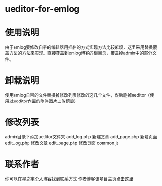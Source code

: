 # ueditor-for-emlog

# 使用说明
由于emlog要修改自带的编辑器用插件的方式实现方法比较麻烦，这里采用替换覆盖方法的方法来实现。直接覆盖到emlog博客的根目录，覆盖掉admin中的部分文件。

# 卸载说明
使用emlog自带的文件替换掉修改列表修改的这几个文件，然后删掉ueditor（使用过ueditor内置的附件图片上传慎删）

# 修改列表
admin目录下添加ueditor文件夹
add_log.php 新建文章
add_page.php 新建页面
edit_log.php 修改文章
edit_page.php 修改页面
common.js

# 联系作者
你可以在[星之宇个人博客](http://www.myxzy.com)找到联系方式
作者博客该项目主页[点击这里](http://www.myxzy.com/ue4em.html)
